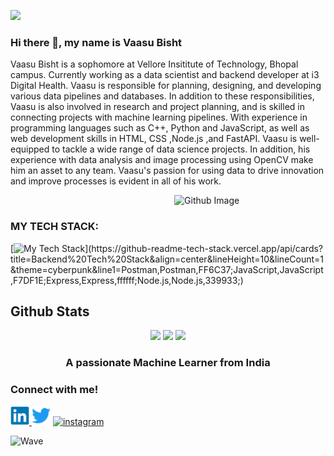 ![](https://raw.githubusercontent.com/halfrost/halfrost/master/icons/header_.png)
### Hi there 👋, my name is Vaasu Bisht

Vaasu Bisht is a sophomore at Vellore Insititute of Technology, Bhopal campus. Currently working as a data scientist and backend developer at i3 Digital Health. Vaasu is responsible for planning, designing, and developing various data pipelines and databases. In addition to these responsibilities, Vaasu is also involved in research and project planning, and is skilled in connecting projects with machine learning pipelines. With experience in programming languages such as C++, Python and JavaScript, as well as web development skills in HTML, CSS ,Node.js ,and FastAPI. Vaasu is well-equipped to tackle a wide range of data science projects. In addition, his experience with data analysis and image processing using OpenCV make him an asset to any team. Vaasu's passion for using data to drive innovation and improve processes is evident in all of his work.

<img width="48%" align="right" alt="Github Image" src="https://raw.githubusercontent.com/onimur/.github/master/.resources/git-header.svg" /><br>



### MY TECH STACK:
[![My Tech Stack](https://github-readme-tech-stack.vercel.app/api/cards?title=Backend%20Tech%20Stack&align=center&lineHeight=10&lineCount=1&theme=cyberpunk&line1=Postman,Postman,FF6C37;JavaScript,JavaScript,F7DF1E;Express,Express,ffffff;Node.js,Node.js,339933;)](https://github-readme-tech-stack.vercel.app/api/cards?title=Backend%20Tech%20Stack&align=center&lineHeight=10&lineCount=1&theme=cyberpunk&line1=Postman,Postman,FF6C37;JavaScript,JavaScript,F7DF1E;Express,Express,ffffff;Node.js,Node.js,339933;)
  
## Github Stats
<p align="center">
  <img width="48%" src="https://github-readme-stats.vercel.app/api?username=HemanthSai7&count_private=true&show_icons=true&theme=onedark" />
  <img width="48%" src="https://github-readme-streak-stats.herokuapp.com/?user=HemanthSai7&theme=onedark" />
  <img src="https://github-readme-stats.vercel.app/api/top-langs/?username=HemanthSai7&langs_count=10&layout=compact&theme=onedark" />
<!--   <img src="https://github-readme-activity-graph.hemanthsai7.repl.co/graph?username=HemanthSai7&theme=radical&bg_color=onedark&point=00000000&line=E3BE7A&hide_border=true&custom_title=Keep+Exploring,+Learning+and+Contributing+away...&color=#2E2C34&area=true&area_color=#2E2C34"> -->
</p>

<h3 align="center">A passionate Machine Learner from India</h3>

### Connect with me!
<p align="left">
<a href="https://www.linkedin.com/in/hemanthsai3187/" target="_blank" rel="noreferrer"><img src="https://github.com/devicons/devicon/blob/master/icons/linkedin/linkedin-original.svg" alt="Linkedin" width="30" height="30"/> 
<a href="https://twitter.com/HemanthSai3187" target="_blank" rel="noreferrer"><img src="https://github.com/devicons/devicon/blob/master/icons/twitter/twitter-original.svg" alt="twitter" width="30" height="30"/></a>
<a href="https://www.instagram.com/hemanth_sai_7/" target="_blank" rel="noreferrer"><img src="assets/Instagram-Logo.wine.svg" alt="instagram" width="35" height="35"/></a>
</p>

![Wave](assets/bottom_header.svg)
